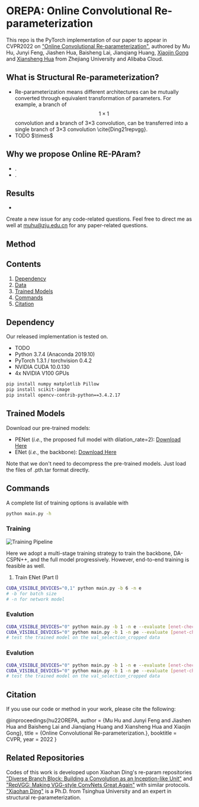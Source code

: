 # OREPA: Online Convolutional Re-parameterization
This repo is the PyTorch implementation of our paper to appear in CVPR2022 on ["Online Convolutional Re-parameterization"](https://arxiv.org/abs/TODO), authored by
Mu Hu, Junyi Feng, Jiashen Hua, Baisheng Lai, Jianqiang Huang, [Xiaojin Gong](https://person.zju.edu.cn/en/gongxj) and [Xiansheng Hua](https://damo.alibaba.com/labs/city-brain) from Zhejiang University and Alibaba Cloud.

## What is Structural Re-parameterization?
+ Re-parameterization means different architectures can be mutually converted through equivalent transformation of parameters. For example, a branch of $$1\times1$$ convolution and a branch of 3$\times$3 convolution,
can be transferred into a single branch of 3$\times$3 convolution \cite{Ding21repvgg}.
+ TODO
$\times\$

## Why we propose Online RE-PAram?
+ .
+ .

## Results
+

Create a new issue for any code-related questions. Feel free to direct me as well at muhu@zju.edu.cn for any paper-related questions.

## Method


## Contents
1. [Dependency](#dependency)
0. [Data](#data)
0. [Trained Models](#trained-models)
0. [Commands](#commands)
0. [Citation](#citation)


## Dependency
Our released implementation is tested on.
+ TODO
+ Python 3.7.4 (Anaconda 2019.10)
+ PyTorch 1.3.1 / torchvision 0.4.2
+ NVIDIA CUDA 10.0.130
+ 4x NVIDIA V100 GPUs

```bash
pip install numpy matplotlib Pillow
pip install scikit-image
pip install opencv-contrib-python==3.4.2.17
```

## Trained Models
Download our pre-trained models:
- PENet (*i.e.*, the proposed full model with dilation_rate=2): [Download Here](https://drive.google.com/file/d/1RDdKlKJcas-G5OA49x8OoqcUDiYYZgeM/view?usp=sharing)
- ENet (*i.e.*, the backbone): [Download Here](https://drive.google.com/file/d/1TRVmduAnrqDagEGKqbpYcKCT307HVQp1/view?usp=sharing)

 Note that we don't need to decompress the pre-trained models. Just load the files of .pth.tar format directly.

## Commands
A complete list of training options is available with
```bash
python main.py -h
```
### Training
![Training Pipeline](https://github.com/JUGGHM/PENet_ICRA2021/blob/main/images/Training.png "Training")

Here we adopt a multi-stage training strategy to train the backbone, DA-CSPN++, and the full model progressively. However, end-to-end training is feasible as well.

1. Train ENet (Part Ⅰ)
```bash
CUDA_VISIBLE_DEVICES="0,1" python main.py -b 6 -n e
# -b for batch size
# -n for network model
```


### Evalution
```bash
CUDA_VISIBLE_DEVICES="0" python main.py -b 1 -n e --evaluate [enet-checkpoint-path]
CUDA_VISIBLE_DEVICES="0" python main.py -b 1 -n pe --evaluate [penet-checkpoint-path]
# test the trained model on the val_selection_cropped data
```

### Evalution
```bash
CUDA_VISIBLE_DEVICES="0" python main.py -b 1 -n e --evaluate [enet-checkpoint-path]
CUDA_VISIBLE_DEVICES="0" python main.py -b 1 -n pe --evaluate [penet-checkpoint-path]
# test the trained model on the val_selection_cropped data
```



## Citation
If you use our code or method in your work, please cite the following:

  @inproceedings{hu22OREPA,
    author = {Mu Hu and Junyi Feng and Jiashen Hua and Baisheng Lai and Jianqiang Huang and Xiansheng Hua and Xiaojin Gong},
    title = {Online Convolutional Re-parameterization.},
    booktitle = CVPR,
    year = 2022
  }

## Related Repositories
Codes of this work is developed upon Xiaohan Ding's re-param repositories ["Diverse Branch Block: Building a Convolution as an Inception-like Unit"](https://github.com/DingXiaoH/DiverseBranchBlock) and ["RepVGG: Making VGG-style ConvNets Great Again"](https://github.com/DingXiaoH/RepVGG) with similar protocols. ["Xiaohan Ding"](https://scholar.google.com/citations?user=CIjw0KoAAAAJ&hl=en) is a Ph.D. from Tsinghua University and an expert in structural re-parameterization.
